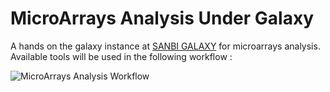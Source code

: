 # MicroArrays Analysis Under Galaxy

A hands on the galaxy instance at [SANBI GALAXY](http://galaxym.sanbi.ac.za/) for microarrays analysis. Available tools will be used in the following workflow :

![MicroArrays Analysis Workflow]({{site.baseurl}}/https://github.com/bensellak/microarrays-galaxy/blob/master/assets/images/workflow.jpg)
